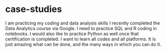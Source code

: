 # case-studies
I am practicing my coding and data analysis skills
I recently completed the Data Analytics course via Google. I need to practice SQL and R coding in notebooks. I would also like to practice Python as well once that certification is completed. I want to learn all codes and all platforms. It is just amazing what can be done, and the many ways in which you can do it.
